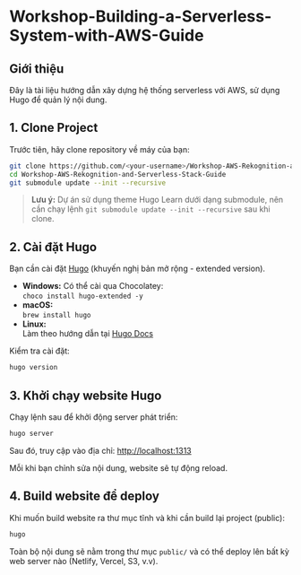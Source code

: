# Workshop-Building-a-Serverless-System-with-AWS-Guide

## Giới thiệu

Đây là tài liệu hướng dẫn xây dựng hệ thống serverless với AWS, sử dụng Hugo để quản lý nội dung.

## 1. Clone Project

Trước tiên, hãy clone repository về máy của bạn:

```bash
git clone https://github.com/<your-username>/Workshop-AWS-Rekognition-and-Serverless-Stack-Guide.git
cd Workshop-AWS-Rekognition-and-Serverless-Stack-Guide
git submodule update --init --recursive
```

> **Lưu ý:** Dự án sử dụng theme Hugo Learn dưới dạng submodule, nên cần chạy lệnh `git submodule update --init --recursive` sau khi clone.

## 2. Cài đặt Hugo

Bạn cần cài đặt [Hugo](https://gohugo.io/getting-started/installing/) (khuyến nghị bản mở rộng - extended version).

- **Windows:** Có thể cài qua Chocolatey:  
  `choco install hugo-extended -y`
- **macOS:**  
  `brew install hugo`
- **Linux:**  
  Làm theo hướng dẫn tại [Hugo Docs](https://gohugo.io/getting-started/installing/)

Kiểm tra cài đặt:
```bash
hugo version
```

## 3. Khởi chạy website Hugo

Chạy lệnh sau để khởi động server phát triển:

```bash
hugo server
```

Sau đó, truy cập vào địa chỉ: [http://localhost:1313](http://localhost:1313)

Mỗi khi bạn chỉnh sửa nội dung, website sẽ tự động reload.

## 4. Build website để deploy

Khi muốn build website ra thư mục tĩnh và khi cần build lại project (public):

```bash
hugo
```

Toàn bộ nội dung sẽ nằm trong thư mục `public/` và có thể deploy lên bất kỳ web server nào (Netlify, Vercel, S3, v.v).
